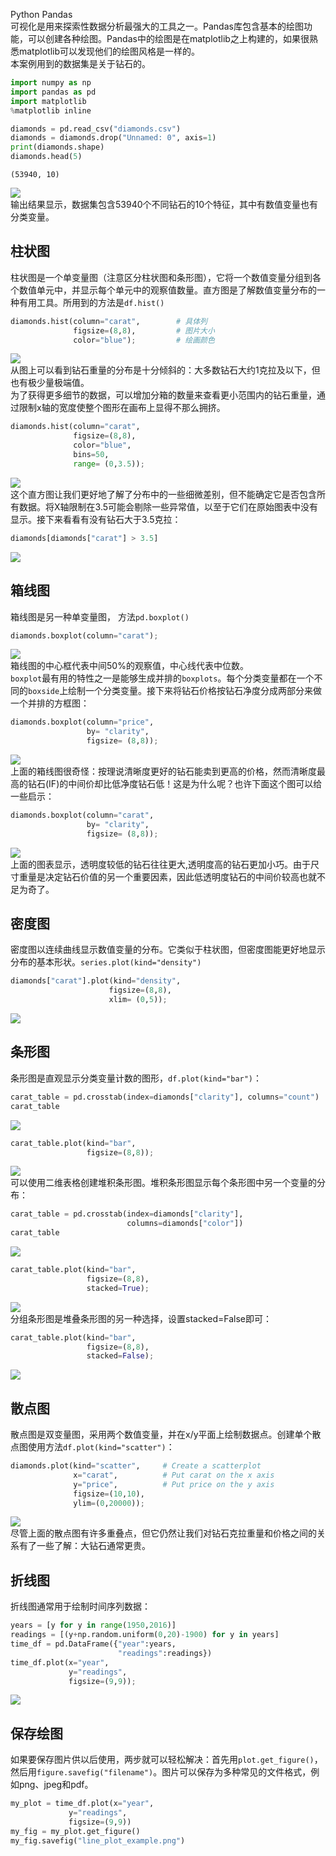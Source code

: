 Python Pandas <br />可视化是用来探索性数据分析最强大的工具之一。Pandas库包含基本的绘图功能，可以创建各种绘图。Pandas中的绘图是在matplotlib之上构建的，如果很熟悉matplotlib可以发现他们的绘图风格是一样的。<br />本案例用到的数据集是关于钻石的。
```python
import numpy as np
import pandas as pd
import matplotlib
%matplotlib inline
```
```python
diamonds = pd.read_csv("diamonds.csv")
diamonds = diamonds.drop("Unnamed: 0", axis=1)
print(diamonds.shape)        
diamonds.head(5)
```
```
(53940, 10)
```
![](./img/1606796042126-b014dfb3-6784-4f95-b841-be95fdb0031d.webp)<br />输出结果显示，数据集包含53940个不同钻石的10个特征，其中有数值变量也有分类变量。
<a name="rhl6V"></a>
## 柱状图
柱状图是一个单变量图（注意区分柱状图和条形图），它将一个数值变量分组到各个数值单元中，并显示每个单元中的观察值数量。直方图是了解数值变量分布的一种有用工具。所用到的方法是`df.hist()`
```python
diamonds.hist(column="carat",        # 具体列
              figsize=(8,8),         # 图片大小
              color="blue");         # 绘画颜色
```
![](./img/1606796042073-b0058217-5a33-49a9-85cd-c693306783f8.png)<br />从图上可以看到钻石重量的分布是十分倾斜的：大多数钻石大约1克拉及以下，但也有极少量极端值。<br />为了获得更多细节的数据，可以增加分箱的数量来查看更小范围内的钻石重量，通过限制x轴的宽度使整个图形在画布上显得不那么拥挤。
```python
diamonds.hist(column="carat",        
              figsize=(8,8),         
              color="blue",          
              bins=50,               
              range= (0,3.5));
```
![](./img/1606796042041-e115061b-118c-4d66-940c-a3b3e50b5145.png)<br />这个直方图让我们更好地了解了分布中的一些细微差别，但不能确定它是否包含所有数据。将X轴限制在3.5可能会剔除一些异常值，以至于它们在原始图表中没有显示。接下来看看有没有钻石大于3.5克拉：
```python
diamonds[diamonds["carat"] > 3.5]
```
![](./img/1606796042135-4db132a1-587c-42f1-8388-5de904603db5.png)
<a name="9Oxjf"></a>
## 箱线图
箱线图是另一种单变量图， 方法`pd.boxplot()`
```python
diamonds.boxplot(column="carat");
```
![](./img/1606796042153-bbfd0e05-5952-4a69-bee8-f5fdf54812c4.png)<br />箱线图的中心框代表中间50%的观察值，中心线代表中位数。<br />`boxplot`最有用的特性之一是能够生成并排的`boxplots`。每个分类变量都在一个不同的`boxside`上绘制一个分类变量。接下来将钻石价格按钻石净度分成两部分来做一个并排的方框图：
```python
diamonds.boxplot(column="price",        
                 by= "clarity",         
                 figsize= (8,8));
```
![](./img/1606796042149-495d1efb-6384-4941-8e80-0ae89e5297f2.png)<br />上面的箱线图很奇怪：按理说清晰度更好的钻石能卖到更高的价格，然而清晰度最高的钻石(IF)的中间价却比低净度钻石低！这是为什么呢？也许下面这个图可以给一些启示：
```python
diamonds.boxplot(column="carat",        
                 by= "clarity",         
                 figsize= (8,8));
```
![](./img/1606796042074-4fc8cf27-955f-4921-99ca-66fb4ade00af.png)<br />上面的图表显示，透明度较低的钻石往往更大,透明度高的钻石更加小巧。由于尺寸重量是决定钻石价值的另一个重要因素，因此低透明度钻石的中间价较高也就不足为奇了。
<a name="FIHnI"></a>
## 密度图
密度图以连续曲线显示数值变量的分布。它类似于柱状图，但密度图能更好地显示分布的基本形状。`series.plot(kind="density")`
```python
diamonds["carat"].plot(kind="density", 
                      figsize=(8,8),    
                      xlim= (0,5));
```
![](./img/1606796042216-9dac1da4-91ab-49dd-bdc3-6662634cedbb.png)
<a name="1galH"></a>
## 条形图
条形图是直观显示分类变量计数的图形，`df.plot(kind="bar")`：
```python
carat_table = pd.crosstab(index=diamonds["clarity"], columns="count")
carat_table
```
![](./img/1606796042459-5d17c914-297c-41ba-bf4e-4a47812f0c8e.png)
```python
carat_table.plot(kind="bar",
                 figsize=(8,8));
```
![](./img/1606796042174-119b7352-8799-43f1-92f5-dc9bdb02c2b5.png)<br />可以使用二维表格创建堆积条形图。堆积条形图显示每个条形图中另一个变量的分布：
```python
carat_table = pd.crosstab(index=diamonds["clarity"], 
                          columns=diamonds["color"])
carat_table
```
![](./img/1606796042141-cf4210c9-378a-4776-b2f9-ed456103aeeb.png)
```python
carat_table.plot(kind="bar", 
                 figsize=(8,8),
                 stacked=True);
```
![](./img/1606796042212-9b89fae8-d2ee-4b97-a2ba-0ac863888130.png)<br />分组条形图是堆叠条形图的另一种选择，设置stacked=False即可：
```python
carat_table.plot(kind="bar", 
                 figsize=(8,8),
                 stacked=False);
```
![](./img/1606796042185-1b553827-4258-498e-92cc-eb86337d835d.png)
<a name="s6odq"></a>
## 散点图
散点图是双变量图，采用两个数值变量，并在x/y平面上绘制数据点。创建单个散点图使用方法`df.plot(kind="scatter")`：
```python
diamonds.plot(kind="scatter",     # Create a scatterplot
              x="carat",          # Put carat on the x axis
              y="price",          # Put price on the y axis
              figsize=(10,10),
              ylim=(0,20000));
```
![](./img/1606796042488-8b1fa0ea-182d-4f2f-aa67-b33433ef147b.png)<br />尽管上面的散点图有许多重叠点，但它仍然让我们对钻石克拉重量和价格之间的关系有了一些了解：大钻石通常更贵。
<a name="6qNiR"></a>
## 折线图
折线图通常用于绘制时间序列数据：
```python
years = [y for y in range(1950,2016)]
readings = [(y+np.random.uniform(0,20)-1900) for y in years]
time_df = pd.DataFrame({"year":years,
                        "readings":readings})
time_df.plot(x="year",
             y="readings",
             figsize=(9,9));
```
![](./img/1606796042220-0e71a649-b027-4569-9213-82709d4e899d.png)
<a name="ker1v"></a>
## 保存绘图
如果要保存图片供以后使用，两步就可以轻松解决：首先用`plot.get_figure()`，然后用`figure.savefig("filename")`。图片可以保存为多种常见的文件格式，例如png、jpeg和pdf。
```python
my_plot = time_df.plot(x="year",    
             y="readings",
             figsize=(9,9))
my_fig = my_plot.get_figure()            
my_fig.savefig("line_plot_example.png")
```
